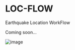 # LOC-FLOW
Earthquake Location WorkFlow

Coming soon...


![image](https://user-images.githubusercontent.com/51533859/126005752-80eda51c-8757-47c0-92a8-912dd4bbb38d.png)
